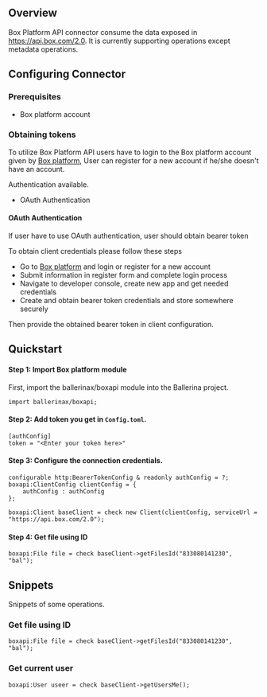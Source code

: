 ## Overview

Box Platform API connector consume the data exposed in https://api.box.com/2.0. It is currently supporting operations except metadata operations.

## Configuring Connector

### Prerequisites

- Box platform account

### Obtaining tokens

To utilize Box Platform API users have to login to the Box platform account given by [Box platform](https://account.box.com/login), User can register for a new account if he/she doesn't have an account.

Authentication available.
- OAuth Authentication

#### OAuth Authentication
If user have to use OAuth authentication, user should obtain bearer token

To obtain client credentials please follow these steps
* Go to [Box platform](https://account.box.com/login) and login or register for a new account
* Submit information in register form and complete login process
* Navigate to developer console, create new app and get needed credentials
* Create and obtain bearer token credentials and store somewhere securely

Then provide the obtained bearer token in client configuration.

## Quickstart

#### Step 1: Import Box platform module
First, import the ballerinax/boxapi module into the Ballerina project.

```ballerina
import ballerinax/boxapi;
```
#### Step 2: Add token you get in `Config.toml`.
```ballerina
[authConfig]
token = "<Enter your token here>"
```

#### Step 3: Configure the connection credentials.
```ballerina
configurable http:BearerTokenConfig & readonly authConfig = ?;
boxapi:ClientConfig clientConfig = {
    authConfig : authConfig
};

boxapi:Client baseClient = check new Client(clientConfig, serviceUrl = "https://api.box.com/2.0");
```
#### Step 4: Get file using ID
```ballerina
boxapi:File file = check baseClient->getFilesId("833080141230", "bal");
```

## Snippets
Snippets of some operations.

### Get file using ID
```ballerina
boxapi:File file = check baseClient->getFilesId("833080141230", "bal");
```
### Get current user
```ballerina
boxapi:User useer = check baseClient->getUsersMe();
```
